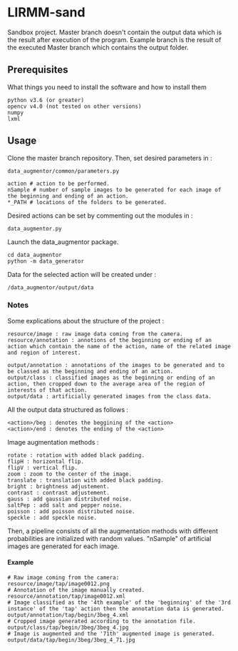# LIRMM-sand

Sandbox project.
Master branch doesn't contain the output data which is the result after execution of the program.
Example branch is the result of the executed Master branch which contains the output folder.

## Prerequisites

What things you need to install the software and how to install them

```
python v3.6 (or greater) 
opencv v4.0 (not tested on other versions)
numpy
lxml
```

## Usage

Clone the master branch repository. Then, set desired parameters in :

```
data_augmentor/common/parameters.py
```
```
action # action to be performed.
nSample # number of sample images to be generated for each image of the beginning and ending of an action.
*_PATH # locations of the folders to be generated.
```
Desired actions can be set by commenting out the modules in :
```
data_augmentor.py
```

Launch the data_augmentor package.

```
cd data_augmentor
python -m data_generator
```
Data for the selected action will be created under :
```
/data_augmentor/output/data
```
### Notes

Some explications about the structure of the project :

```
resource/image : raw image data coming from the camera.
resource/annotation : annotions of the beginning or ending of an action which contain the name of the action, name of the related image and region of interest.
```
```
output/annotation : annotations of the images to be generated and to be classed as the beginning and ending of an action.
output/class : classified images as the beginning or ending of an action, then cropped down to the average area of the region of interests of that action.
output/data : artificially generated images from the class data.
```
All the output data structured as follows :
```
<action>/beg : denotes the beggining of the <action>
<action>/end : denotes the ending of the <action>
```
Image augmentation methods :
```
rotate : rotation with added black padding.
flipH : horizontal flip.
flipV : vertical flip.
zoom : zoom to the center of the image.
translate : translation with added black padding.
bright : brightness adjustement.
contrast : contrast adjustement.
gauss : add gaussian distributed noise.
saltPep : add salt and pepper noise.
poisson : add poisson distributed noise.
speckle : add speckle noise.
```
Then, a pipeline consists of all the augmentation methods with different probabilities are initialized with random values. "nSample" of artificial images are generated for each image.

#### Example

```
# Raw image coming from the camera:
resource/image/tap/image0012.png
# Annotation of the image manually created.
resource/annotation/tap/image0012.xml
# Image classified as the '4th example' of the 'beginning' of the '3rd instance' of the 'tap' action then the annotation data is generated.
output/annotation/tap/begin/3beg_4.xml
# Cropped image generated according to the annotation file.
output/class/tap/begin/3beg/3beg_4.jpg
# Image is augmented and the '71th' augmented image is generated.
output/data/tap/begin/3beg/3beg_4_71.jpg
```
